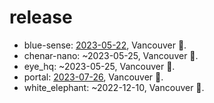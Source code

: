 # release
 - blue-sense: [2023-05-22](https://medium.com/@arash-kamangir/blue-sense-93dd45e7e588), Vancouver 🌈.
 - chenar-nano: ~2023-05-25, Vancouver 🌈.
 - eye_hq: ~2023-05-25, Vancouver 🌈.
 - portal: [2023-07-26](https://medium.com/@arash-kamangir/cv-update-and-portal-release-73ee08ac36d1), Vancouver 🌈.
 - white_elephant: ~2022-12-10, Vancouver 🌈.
